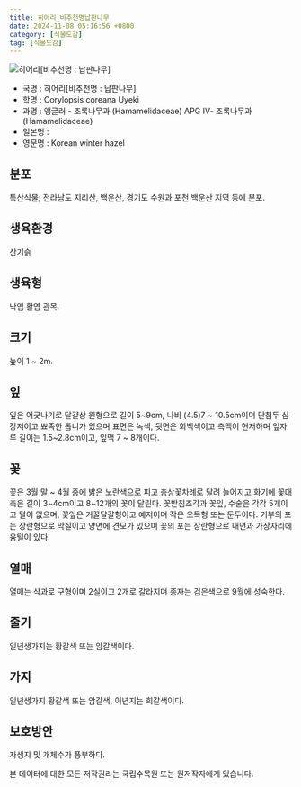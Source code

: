 ```yaml
---
title: 히어리_비추천명납판나무
date: 2024-11-08 05:16:56 +0800
category: [식물도감]
tag: [식물도감]
---
```




![히어리[비추천명 : 납판나무]](/fileUpload/plants/basic/Hamamelidaceae/Corylopsis/6947/6947_2_th2.JPG)
- 국명 : 히어리[비추천명 : 납판나무]
- 학명 : Corylopsis coreana Uyeki
- 과명 : 앵글러 - 조록나무과 (Hamamelidaceae) APG Ⅳ- 조록나무과 (Hamamelidaceae)
- 일본명 : 
- 영문명 : Korean winter hazel


## 분포
특산식물; 전라남도 지리산, 백운산, 경기도 수원과 포천 백운산 지역 등에 분포.
## 생육환경
산기슭
## 생육형
낙엽 활엽 관목.
## 크기
높이 1 ~ 2m.
## 잎
잎은 어긋나기로 달걀상 원형으로 길이 5~9cm, 나비 (4.5)7 ~ 10.5cm이며 단첨두 심장저이고 뾰족한 톱니가 있으며 표면은 녹색, 뒷면은 회백색이고 측맥이 현저하며 잎자루 길이는 1.5~2.8cm이고, 잎맥 7 ~ 8개이다.
## 꽃
꽃은 3월 말 ~ 4월 중에 밝은 노란색으로 피고 총상꽃차례로 달려 늘어지고 화기에 꽃대축은 길이 3~4cm이고 8~12개의 꽃이 달린다. 꽃받침조각과 꽃잎, 수술은  각각 5개이고 털이 없으며, 꽃잎은 거꿀달걀형이고 예저이며 작은 오목형 또는 둔두이다. 기부의 포는 장란형으로 막질이고 양면에 견모가 있으며 꽃의 포는 장란형으로 내면과 가장자리에 융털이 있다.
## 열매
열매는 삭과로 구형이며 2실이고 2개로 갈라지며 종자는 검은색으로 9월에 성숙한다.
## 줄기
일년생가지는 황갈색 또는 암갈색이다.
## 가지
일년생가지 황갈색 또는 암갈색, 이년지는 회갈색이다.
## 보호방안
자생지 및 개체수가 풍부하다.






본 데이터에 대한 모든 저작권리는 국립수목원 또는 원저작자에게 있습니다.
